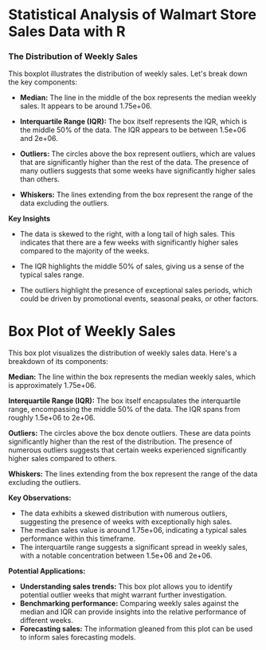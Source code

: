 # Statistical Analysis of Walmart Store Sales Data with R
### The Distribution of Weekly Sales

This boxplot illustrates the distribution of weekly sales. Let's break down the key components:

- **Median:** The line in the middle of the box represents the median weekly sales. It appears to be around 1.75e+06.

- **Interquartile Range (IQR):** The box itself represents the IQR, which is the middle 50% of the data. The IQR appears to be between 1.5e+06 and 2e+06.

- **Outliers:** The circles above the box represent outliers, which are values that are significantly higher than the rest of the data.  The presence of many outliers suggests that some weeks have significantly higher sales than others.

- **Whiskers:** The lines extending from the box represent the range of the data excluding the outliers. 

**Key Insights**

- The data is skewed to the right, with a long tail of high sales. This indicates that there are a few weeks with significantly higher sales compared to the majority of the weeks. 

- The IQR highlights the middle 50% of sales, giving us a sense of the typical sales range.

- The outliers highlight the presence of exceptional sales periods, which could be driven by promotional events, seasonal peaks, or other factors.

# Box Plot of Weekly Sales

This box plot visualizes the distribution of weekly sales data.  Here's a breakdown of its components:

**Median:** The line within the box represents the median weekly sales, which is approximately 1.75e+06.

**Interquartile Range (IQR):** The box itself encapsulates the interquartile range, encompassing the middle 50% of the data. The IQR spans from roughly 1.5e+06 to 2e+06.

**Outliers:** The circles above the box denote outliers. These are data points significantly higher than the rest of the distribution. The presence of numerous outliers suggests that certain weeks experienced significantly higher sales compared to others.

**Whiskers:** The lines extending from the box represent the range of the data excluding the outliers.

**Key Observations:**

* The data exhibits a skewed distribution with numerous outliers, suggesting the presence of weeks with exceptionally high sales.
* The median sales value is around 1.75e+06, indicating a typical sales performance within this timeframe.
* The interquartile range suggests a significant spread in weekly sales, with a notable concentration between 1.5e+06 and 2e+06.

**Potential Applications:**

* **Understanding sales trends:** This box plot allows you to identify potential outlier weeks that might warrant further investigation.
* **Benchmarking performance:** Comparing weekly sales against the median and IQR can provide insights into the relative performance of different weeks.
* **Forecasting sales:** The information gleaned from this plot can be used to inform sales forecasting models.




